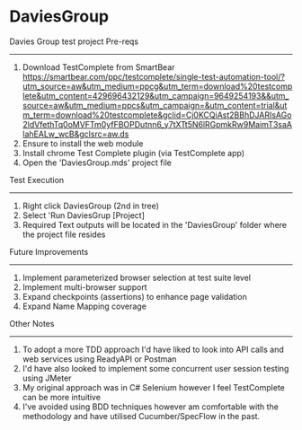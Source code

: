 # DaviesGroup
Davies Group test project
Pre-reqs
__________
1) Download TestComplete from SmartBear 
https://smartbear.com/ppc/testcomplete/single-test-automation-tool/?utm_source=aw&utm_medium=ppcg&utm_term=download%20testcomplete&utm_content=429696432129&utm_campaign=9649254193&&utm_source=aw&utm_medium=ppcs&utm_campaign=&utm_content=trial&utm_term=download%20testcomplete&gclid=Cj0KCQiAst2BBhDJARIsAGo2ldVfethTq0oMVFTm0yfFBOPDutnn6_y7tXTt5N6lRGpmkRw9MaimT3saAlahEALw_wcB&gclsrc=aw.ds
2) Ensure to install the web module 
3) Install chrome Test Complete plugin (via TestComplete app)
4) Open the 'DaviesGroup.mds' project file


Test Execution
___________
1) Right click DaviesGroup (2nd in tree) 
2) Select 'Run DaviesGrup [Project]
3) Required Text outputs will be located in the 'DaviesGroup' folder where the project file resides


Future Improvements
___________
1) Implement parameterized browser selection at test suite level
2) Implement multi-browser support
3) Expand checkpoints (assertions) to enhance page validation
4) Expand Name Mapping coverage


Other Notes
___________
1) To adopt a more TDD approach I'd have liked to look into API calls and web services using ReadyAPI or Postman
2) I'd have also looked to implement some concurrent user session testing using JMeter
3) My original approach was in C# Selenium however I feel TestComplete can be more intuitive
4) I've avoided using BDD techniques however am comfortable with the methodology and have utilised Cucumber/SpecFlow in the past. 
